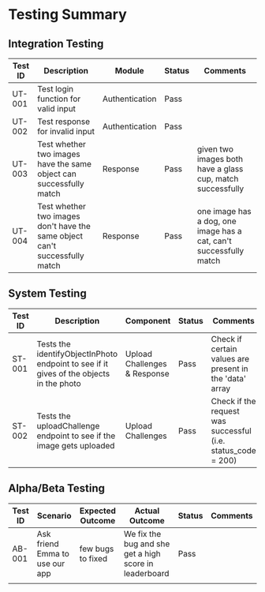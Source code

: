 # Testing Summary

## Integration Testing

| Test ID | Description                                                                 | Module         | Status | Comments                                                           |
| ------- | --------------------------------------------------------------------------- | -------------- | ------ | ------------------------------------------------------------------ |
| UT-001  | Test login function for valid input                                         | Authentication | Pass   |                                                                    |
| UT-002  | Test response for invalid input                                             | Authentication | Pass   |                                                                    |
| UT-003  | Test whether two images have the same object can successfully match         | Response       | Pass   | given two images both have a glass cup, match successfully         |
| UT-004  | Test whether two images don't have the same object can't successfully match | Response       | Pass   | one image has a dog, one image has a cat, can't successfully match |

## System Testing

| Test ID | Description                                                                             | Component                    | Status | Comments                                                     |
| ------- | --------------------------------------------------------------------------------------- | ---------------------------- | ------ | ------------------------------------------------------------ |
| ST-001  | Tests the identifyObjectInPhoto endpoint to see if it gives of the objects in the photo | Upload Challenges & Response | Pass   | Check if certain values are present in the 'data' array      |
| ST-002  | Tests the uploadChallenge endpoint to see if the image gets uploaded                    | Upload Challenges            | Pass   | Check if the request was successful (i.e. status_code = 200) |

## Alpha/Beta Testing

| Test ID | Scenario                       | Expected Outcome  | Actual Outcome                                         | Status | Comments |
| ------- | ------------------------------ | ----------------- | ------------------------------------------------------ | ------ | -------- |
| AB-001  | Ask friend Emma to use our app | few bugs to fixed | We fix the bug and she get a high score in leaderboard | Pass   |          |
|         |                                |                   |                                                        |        |          |
